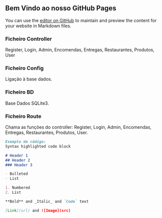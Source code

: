## Bem Vindo ao nosso GitHub Pages

You can use the [editor on GitHub](https://github.com/simaov13/DriveFood/edit/gh-pages/index.md) to maintain and preview the content for your website in Markdown files.

### Ficheiro Controller

Register, Login, Admin, Encomendas, Entregas, Restaurantes, Produtos, User

### Ficheiro Config

Ligação à base dados.

### Ficheiro BD

Base Dados SQLite3.

### Ficheiro Route

Chama as funções do controller: Register, Login, Admin, Encomendas, Entregas, Restaurantes, Produtos, User.

```markdown
Exemplo de código:
Syntax highlighted code block

# Header 1
## Header 2
### Header 3

- Bulleted
- List

1. Numbered
2. List

**Bold** and _Italic_ and `Code` text

[Link](url) and ![Image](src)
```
